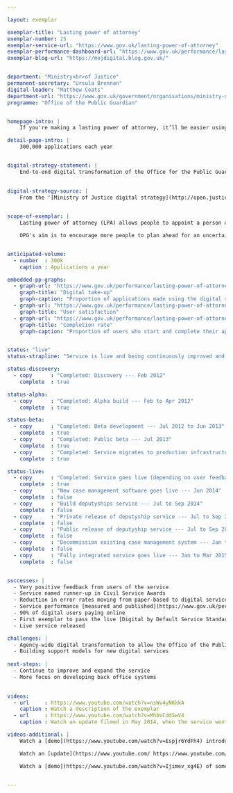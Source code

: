 ```yaml
---

layout: exemplar

exemplar-title: "Lasting power of attorney"
exemplar-number: 25
exemplar-service-url: "https://www.gov.uk/lasting-power-of-attorney"
exemplar-performance-dashboard-url: "https://www.gov.uk/performance/lasting-power-of-attorney"
exemplar-blog-url: "https://mojdigital.blog.gov.uk/"


department: "Ministry<br>of Justice"
permanent-secretary: "Ursula Brennan"
digital-leader: "Matthew Coats"
department-url: "https://www.gov.uk/government/organisations/ministry-of-justice"
programme: "Office of the Public Guardian"


homepage-intro: |
    If you're making a lasting power of attorney, it’ll be easier using a simple online service, helping people to plan ahead for an uncertain future

detail-page-intro: |
    300,000 applications each year


digital-strategy-statement: |
    End-to-end digital transformation of the Office for the Public Guardian: this includes applications for Lasting Powers of Attorney by April 2013 and deputyships during 2013-14, and the processes that support them.

    
digital-strategy-source: |
    From the '[Ministry of Justice digital strategy](http://open.justice.gov.uk/digital-strategy/)' – December 2012
    

scope-of-exemplar: |
    Lasting power of attorney (LPA) allows people to appoint a person or persons to take decisions for them if they lose mental capacity. There are 2 types of LPA - property & finance, and health & welfare. The present system is paper based and inefficient. The transformation aims to put it online for the first time, cut costs and improve speed and accuracy.

    OPG's aim is to encourage more people to plan ahead for an uncertain future by making LPAs easier and quicker to create thus allowing citizens to choose for themselves who they would want to be making decisions on their behalf were they to lose capacity. This could also potentially mean fewer expensive applications to the Court of Protection, who would need to step in and appoint someone to manage a person's affairs if they hadn't put an LPA in place.


anticipated-volume:
  - number  : 300k
    caption : Applications a year

embedded-pp-graphs:
  - graph-url: "https://www.gov.uk/performance/lasting-power-of-attorney/digital-takeup"
    graph-title: "Digital take-up"
    graph-caption: "Proportion of applications made using the digital service"
  - graph-url: "https://www.gov.uk/performance/lasting-power-of-attorney/user-satisfaction"
    graph-title: "User satisfaction"
  - graph-url: "https://www.gov.uk/performance/lasting-power-of-attorney/completion-rate"
    graph-title: "Completion rate"
    graph-caption: "Proportion of users who start and complete their application using the digital service"


status: "live"
status-strapline: "Service is live and being continuously improved and expanded."

status-discovery:
  - copy      : "Completed: Discovery --- Feb 2012"
    complete  : true

status-alpha:
  - copy      : "Completed: Alpha build --- Feb to Apr 2012"
    complete  : true

status-beta:
  - copy      : "Completed: Beta development --- Jul 2012 to Jun 2013"
    complete  : true
  - copy      : "Completed: Public beta --- Jul 2013"
    complete  : true
  - copy      : "Completed: Service migrates to production infrastructure --- May 2014"
    complete  : true

status-live:
  - copy      : "Completed: Service goes live (depending on user feedback) --- May 2014"
    complete  : true
  - copy      : "New case management software goes live --- Jun 2014"
    complete  : false
  - copy      : "Build deputyships service --- Jul to Sep 2014"
    complete  : false
  - copy      : "Private release of deputyship service --- Jul to Sep 2014"
    complete  : false
  - copy      : "Public release of deputyship service --- Jul to Sep 2014"
    complete  : false
  - copy      : "Decommission existing case management system --- Jan to Mar 2015"
    complete  : false
  - copy      : "Fully integrated service goes live --- Jan to Mar 2015"
    complete  : false


successes: |
  - Very positive feedback from users of the service
  - Service named runner-up in Civil Service Awards
  - Reduction in error rates moving from paper-based to digital service
  - Service performance [measured and published](https://www.gov.uk/performance/lasting-power-of-attorney)
  - 90% of digital users paying online
  - First exemplar to pass the live [Digital by Default Service Standard](/service-manual/digital-by-default) assessment
  - Live service released

challenges: |
  - Agency-wide digital transformation to allow the Office of the Public Guardian (OPG) to be a digital exemplar
  - Building support models for new digital services
  
next-steps: |
  - Continue to improve and expand the service
  - More focus on developing back office systems
  

videos:
  - url     : https://www.youtube.com/watch?v=nsWv4yNKkkA
    caption : Watch a description of the exemplar
  - url     : https://www.youtube.com/watch?v=MhbVCddSwV4
    caption : Watch an update filmed in May 2014, when the service went live

videos-additional: |
    Watch a [demo](https://www.youtube.com/watch?v=Espjr6YdFh4) introducing the service, filmed July 2013

    Watch an [update](https://www.youtube.com/ https://www.youtube.com/watch?v=3RVcK1xRwH8) showing changes to the beta service since its release, filmed December 2013

    Watch a [demo](https://www.youtube.com/watch?v=Ijimev_xg4E) of some new features, filmed January 2014


---
```




